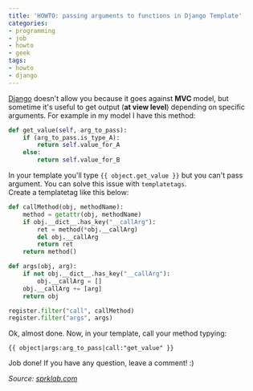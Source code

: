 ```yaml
---
title: 'HOWTO: passing arguments to functions in Django Template'
categories:
- programming
- job
- howto
- geek
tags:
- howto
- django
---
```

[Django](http://www.djangoproject.com/) doesn't allow you because it goes
against **MVC** model, but sometime it's useful to get output (**at view
level**) depending on specific arguments. For example in my model I have this
method:

```python
def get_value(self, arg_to_pass):
    if (arg_to_pass.is_type_A):
        return self.value_for_A
    else:
        return self.value_for_B
```
  
In your template you'll type `{{ object.get_value }}` but you can't pass
argument. You can solve this issue with `templatetags`.  
Create a templatetag like this below:

```python
def callMethod(obj, methodName):  
    method = getattr(obj, methodName)
    if obj.__dict__.has_key("__callArg"):  
        ret = method(*obj.__callArg)  
        del obj.__callArg  
        return ret  
    return method()

def args(obj, arg):  
    if not obj.__dict__.has_key("__callArg"):  
        obj.__callArg = []
    obj.__callArg += [arg]  
    return obj

register.filter("call", callMethod)  
register.filter("args", args)
```
  
Ok, almost done. Now, in your template, call your method typying:

```
{{ object|args:arg_to_pass|call:"get_value" }}
```

Job done! If you have any question, leave a comment! :)

_Source: [sprklab.com](http://www.sprklab.com/notes/13-passing-arguments-to-functions-in-django-template/)_